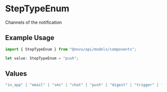 # StepTypeEnum

Channels of the notification

## Example Usage

```typescript
import { StepTypeEnum } from "@novu/api/models/components";

let value: StepTypeEnum = "push";
```

## Values

```typescript
"in_app" | "email" | "sms" | "chat" | "push" | "digest" | "trigger" | "delay" | "custom"
```